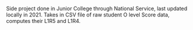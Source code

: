  Side project done in Junior College through National Service, last updated locally in 2021. Takes in CSV file of raw student O level Score data, computes their L1R5 and L1R4. 
